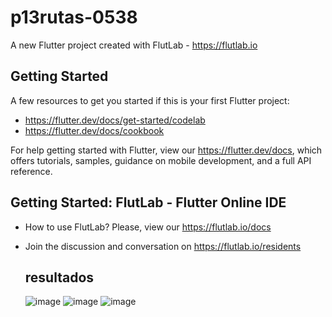 # p13rutas-0538

A new Flutter project created with FlutLab - https://flutlab.io

## Getting Started

A few resources to get you started if this is your first Flutter project:

- https://flutter.dev/docs/get-started/codelab
- https://flutter.dev/docs/cookbook

For help getting started with Flutter, view our
https://flutter.dev/docs, which offers tutorials,
samples, guidance on mobile development, and a full API reference.

## Getting Started: FlutLab - Flutter Online IDE

- How to use FlutLab? Please, view our https://flutlab.io/docs
- Join the discussion and conversation on https://flutlab.io/residents

  ## resultados
  ![image](https://github.com/REriveradelgadillo/A14Ruta-0538/assets/143548741/649448d5-a50d-4aec-9503-d6971e5ca478)
  ![image](https://github.com/REriveradelgadillo/A14Ruta-0538/assets/143548741/c0f5f91c-838c-4a7a-9123-7cab5df578af)
![image](https://github.com/REriveradelgadillo/A14Ruta-0538/assets/143548741/0b55301d-e41f-4d80-b705-b8875179d209)


